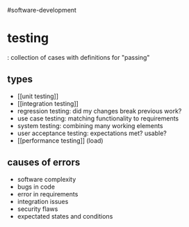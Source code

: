 
#software-development 
# testing

: collection of cases with definitions for "passing"
## types
- [[unit testing]]
- [[integration testing]]
- regression testing: did my changes break previous work?
- use case testing: matching functionality to requirements
- system testing: combining many working elements
- user acceptance testing: expectations met? usable?
- [[performance testing]] (load)
## causes of errors
- software complexity
- bugs in code
- error in requirements
- integration issues
- security flaws
- expectated states and conditions
